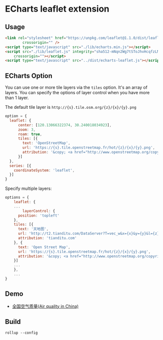 # ECharts leaflet extension

## Usage

```html
<link rel="stylesheet" href="https://unpkg.com/leaflet@1.1.0/dist/leaflet.css" integrity="sha512-wcw6ts8Anuw10Mzh9Ytw4pylW8+NAD4ch3lqm9lzAsTxg0GFeJgoAtxuCLREZSC5lUXdVyo/7yfsqFjQ4S+aKw=="
        crossorigin="" />
<script type="text/javascript" src="./lib/echarts.min.js"></script>
<script src="./lib/leaflet.js" integrity="sha512-mNqn2Wg7tSToJhvHcqfzLMU6J4mkOImSPTxVZAdo+lcPlk+GhZmYgACEe0x35K7YzW1zJ7XyJV/TT1MrdXvMcA=="
    crossorigin=""></script>
<script type="text/javascript" src="../dist/echarts-leaflet.js"></script>
```

## ECharts Option

You can use one or more tile layers via the `tiles` option. It's an array of
layers. You can specify the options of layer control when you have more than 1
layer.

The default tile layer is `http://{s}.tile.osm.org/{z}/{x}/{y}.png`

```javascript
option = {
  leaflet: {
      center: [120.13066322374, 30.240018034923],
      zoom: 3,
      roam: true,
      tiles: [{
        text: 'OpenStreetMap',
        url: 'https://{s}.tile.openstreetmap.fr/hot/{z}/{x}/{y}.png',
        attribution: '&copy; <a href="http://www.openstreetmap.org/copyright">OpenStreetMap</a>, Tiles courtesy of <a href="http://hot.openstreetmap.org/" target="_blank">Humanitarian OpenStreetMap Team</a>'
      }]
  },
  series: [{
    coordinateSystem: 'leaflet',
  }]
}
```

Specify multiple layers:
```javascript
options = {
	leaflet: {
    ...
		layerControl: {
      position: 'topleft'
    },
    tiles: [{
      text: '天地图',
      url: 'http://t2.tianditu.com/DataServer?T=vec_w&x={x}&y={y}&l={z}',
      attribution: 'tianditu.com'
    }, {
      text: 'Open Street Map',
      url: 'https://{s}.tile.openstreetmap.fr/hot/{z}/{x}/{y}.png',
      attribution: '&copy; <a href="http://www.openstreetmap.org/copyright">OpenStreetMap</a>, Tiles courtesy of <a href="http://hot.openstreetmap.org/" target="_blank">Humanitarian OpenStreetMap Team</a>'
    }]
    ...
	},
	...
}
```

## Demo

- [全国空气质量(Air quality in China)](http://gnijuohz.github.io/echarts-leaflet/example/leaflet-multiple-layers.html)

## Build

`rollup --config`